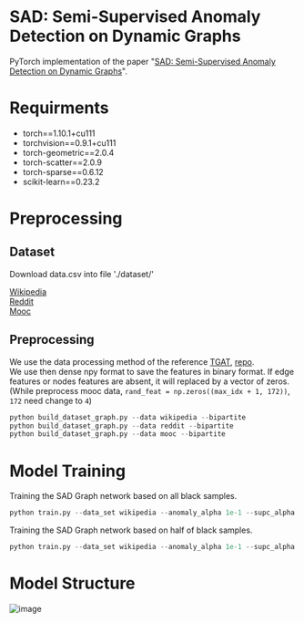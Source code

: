 # SAD: Semi-Supervised Anomaly Detection on Dynamic Graphs

PyTorch implementation of the paper "[SAD: Semi-Supervised Anomaly Detection on Dynamic Graphs](https://arxiv.org/abs/2305.13573)".

#  Requirments
+ torch==1.10.1+cu111
+ torchvision==0.9.1+cu111
+ torch-geometric==2.0.4
+ torch-scatter==2.0.9
+ torch-sparse==0.6.12
+ scikit-learn==0.23.2

# Preprocessing
## Dataset
Download data.csv into file './dataset/'  
  
[Wikipedia](http://snap.stanford.edu/jodie/wikipedia.csv)  
[Reddit](http://snap.stanford.edu/jodie/reddit.csv)  
[Mooc](http://snap.stanford.edu/jodie/mooc.csv)
## Preprocessing
We use the data processing method of the reference [TGAT](https://openreview.net/pdf?id=rJeW1yHYwH), [repo](https://github.com/StatsDLMathsRecomSys/Inductive-representation-learning-on-temporal-graphs#inductive-representation-learning-on-temporal-graphs-iclr-2020).  
We use then dense npy format to save the features in binary format. If edge features or nodes features are absent, it will replaced by a vector of zeros.  (While preprocess mooc data, ```rand_feat = np.zeros((max_idx + 1, 172))```, ```172``` need change to ```4```)
```python
python build_dataset_graph.py --data wikipedia --bipartite
python build_dataset_graph.py --data reddit --bipartite
python build_dataset_graph.py --data mooc --bipartite
```
# Model Training

Training the SAD Graph network based on all black samples.
```python
python train.py --data_set wikipedia --anomaly_alpha 1e-1 --supc_alpha 5e-3
```
Training the SAD Graph network based on half of black samples.
```python
python train.py --data_set wikipedia --anomaly_alpha 1e-1 --supc_alpha 5e-3 --mask_label --mask_ratio 0.5
```

# Model Structure
![image](https://github.com/D10Andy/SAD/blob/main/model_structure.jpg)
